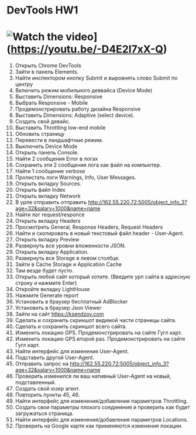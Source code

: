 # DevTools HW1
# ![Watch the video](https://i.imgur.com/vKb2F1B.png)](https://youtu.be/-D4E2l7xX-Q)
 1. Открыть Chrome DevTools
 2. Зайти в панель Elements.
 3. Найти инспектором кнопку Submit и выровнять слово Submit по центру
 4. Включить режим мобильного деввайса (Device Mode)
 5. Выставить Dimensions: Responsive 
 6. Выбрать Responsive - Mobile
 7. Продемонстрировать работу дизайна Responsive
 8. Выставить Dimensions: Adaptive (select device).
 9. Создать свой девайс.
 10. Выставить Throttling low-end mobile
 11. Обновить страницу
 12. Перевести в ландшафтные режим.
 13. Выключить Device Mode
 14. Открыть панель Console.
 15. Найти 2 сообщения Error в логах
 16. Сохранить эти 2 сообщения лога как файл на компьютер.
 17. Найти 1 сообщение verbose
 18. Пролистать логи Warnings, Info, User Messages.
 19. Открыть вкладку Sources.
 20. Открыть файл Index
 21. Открыть вкладку Network
 22. В урле отправить отправить http://162.55.220.72:5005/object_info_3?age=32&salary=1000&name=name
 23. Найти лог request/responce  
 24. Открыть вкладку Headers
 25. Просмотреть General, Response Headers, Request Headers
 26. Найти и скопировать в новый текстовый файл header - User-Agent.
 27. Открыть вкладку Preview
 28. Развернуть все уровни вложенности JSON.
 29. Открыть вкладку Application.
 30. Развернуть все Storage в левом столбце.
 31. Зайти в Cache Storage и Application Cache
 32. Там везде будет пусто.
 33. Открыть любой сайт который хотите. (Введите урл сайта в адресную строку и нажмите Enter)
 34. Откройте вкладку LightHouse
 35. Нажмите Generate report
 36. Установить в браузер бесплатный AdBlocker
 37. Установить в браузер Json Viewer
 38. Зайти на сайт https://ksendzov.com
 39. Сделать и сохранить скриншот видимой части страницы сайта.
 40. Сделать и сохранить скриншот всего сайта.
 41. Изменить локацию GPS. Продемонстрировать на сайте Гугл карт.
 42. Изменить локацию GPS второй раз. Продемонстрировать на сайте Гугл карт.
 43. Найти интерфейс для изменения User-Agent.
 44. Подставить другой User-Agent. 
 45. Отправить запрос на http://162.55.220.72:5005/object_info_3?age=32&salary=1000&name=name
 46. Проверить изменился ли ваш нативный User-Agent на новый, подставленный.
 47. Создать свой юзер агент.
 48. Повторить пункты 45, 46.
 49. Найти интерфейс для изменения/добавления параметров Throttling.
 50. Создать свои параметры плохого соединения и проверить как будет загружаться страница.
 51. Найти интерфейс для изменения/добавления параметров Locations.
 52. Проверить на Google карте как применяются изменения локации.
